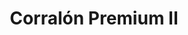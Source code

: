 ---
title: "Corralón Premium II"
url: /ciudad-autonoma-de-buenos-aires/corralon-premium-ii/
shop: Baumarkt
---
